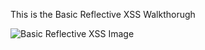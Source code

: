 This is the Basic Reflective XSS Walkthorugh

![Basic Reflective XSS Image](https://raw.githubusercontent.com/Hpanton447/CyberBlog/89fc110165cc5825a0d3cca5094faf75f12f22f9/XSSy/images/basicReflectiveXSS/image1.png)

